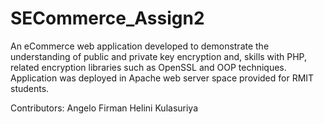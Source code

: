 SECommerce_Assign2
==================

An eCommerce web application developed to demonstrate the understanding of public and private key encryption and, skills with PHP, related encryption libraries such as OpenSSL and OOP techniques.
Application was deployed in Apache web server space provided for RMIT students.

Contributors:
Angelo Firman
Helini Kulasuriya
